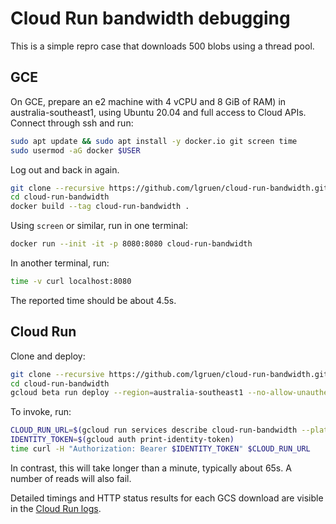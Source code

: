 # Cloud Run bandwidth debugging

This is a simple repro case that downloads 500 blobs using a thread pool.

## GCE

On GCE, prepare an e2 machine with 4 vCPU and 8 GiB of RAM) in
australia-southeast1, using Ubuntu 20.04 and full access to Cloud APIs. Connect
through ssh and run:

```bash
sudo apt update && sudo apt install -y docker.io git screen time
sudo usermod -aG docker $USER
```

Log out and back in again.

```bash
git clone --recursive https://github.com/lgruen/cloud-run-bandwidth.git
cd cloud-run-bandwidth
docker build --tag cloud-run-bandwidth .
```

Using `screen` or similar, run in one terminal:

```bash
docker run --init -it -p 8080:8080 cloud-run-bandwidth
```

In another terminal, run:

```bash
time -v curl localhost:8080
```

The reported time should be about 4.5s.

## Cloud Run

Clone and deploy:

```bash
git clone --recursive https://github.com/lgruen/cloud-run-bandwidth.git
cd cloud-run-bandwidth
gcloud beta run deploy --region=australia-southeast1 --no-allow-unauthenticated --concurrency=1 --max-instances=100 --cpu=4 --memory=8Gi cloud-run-bandwidth --source .
```

To invoke, run:

```bash
CLOUD_RUN_URL=$(gcloud run services describe cloud-run-bandwidth --platform managed --region australia-southeast1 --format 'value(status.url)')
IDENTITY_TOKEN=$(gcloud auth print-identity-token)
time curl -H "Authorization: Bearer $IDENTITY_TOKEN" $CLOUD_RUN_URL
```

In contrast, this will take longer than a minute, typically about 65s. A number of reads will also fail.

Detailed timings and HTTP status results for each GCS download are visible in the
[Cloud Run logs](https://console.cloud.google.com/run/detail/australia-southeast1/cloud-run-bandwidth/logs).
